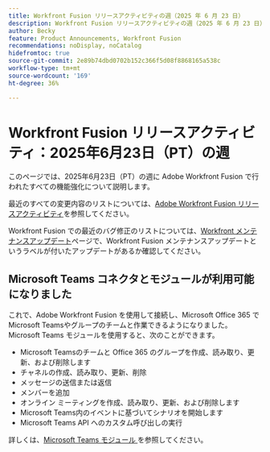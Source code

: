```yaml
---
title: Workfront Fusion リリースアクティビティの週（2025 年 6 月 23 日）
description: Workfront Fusion リリースアクティビティの週（2025 年 6 月 23 日）
author: Becky
feature: Product Announcements, Workfront Fusion
recommendations: noDisplay, noCatalog
hidefromtoc: true
source-git-commit: 2e89b74dbd0702b152c366f5d08f8868165a538c
workflow-type: tm+mt
source-wordcount: '169'
ht-degree: 36%

---
```


# Workfront Fusion リリースアクティビティ：2025年6月23日（PT）の週

このページでは、2025年6月23日（PT）の週に Adobe Workfront Fusion で行われたすべての機能強化について説明します。

最近のすべての変更内容のリストについては、[Adobe Workfront Fusion リリースアクティビティ](/help/workfront-fusion/fusion-product-releases/fusion-release-activity.md)を参照してください。

Workfront Fusion での最近のバグ修正のリストについては、[Workfront メンテナンスアップデート](https://experienceleague.adobe.com/ja/docs/workfront-known-issues/releases/current-updates)ページで、Workfront Fusion メンテナンスアップデートというラベルが付いたアップデートがあるか確認してください。

## Microsoft Teams コネクタとモジュールが利用可能になりました

これで、Adobe Workfront Fusion を使用して接続し、Microsoft Office 365 でMicrosoft Teamsやグループのチームと作業できるようになりました。 Microsoft Teams モジュールを使用すると、次のことができます。

* Microsoft Teamsのチームと Office 365 のグループを作成、読み取り、更新、および削除します
* チャネルの作成、読み取り、更新、削除
* メッセージの送信または返信
* メンバーを追加
* オンライン ミーティングを作成、読み取り、更新、および削除します
* Microsoft Teams内のイベントに基づいてシナリオを開始します
* Microsoft Teams API へのカスタム呼び出しの実行

詳しくは、[Microsoft Teams モジュール ](/help/workfront-fusion/references/apps-and-modules/third-party-connectors/microsoft-teams-modules.md) を参照してください。
